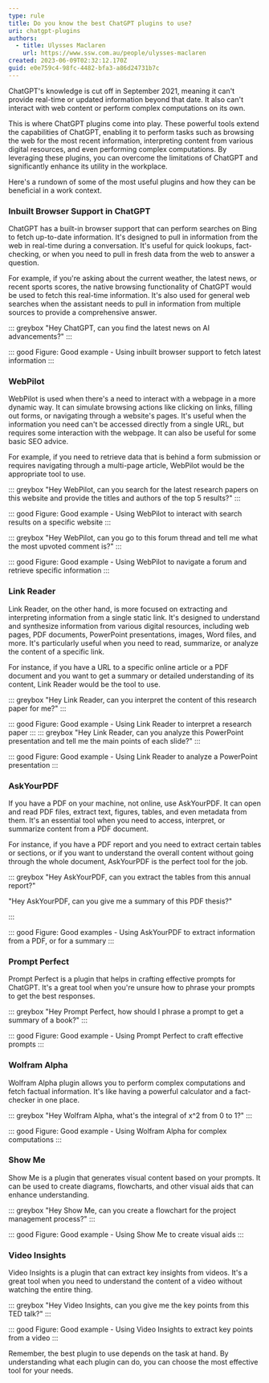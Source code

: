 ```yaml
---
type: rule
title: Do you know the best ChatGPT plugins to use?
uri: chatgpt-plugins
authors:
  - title: Ulysses Maclaren
    url: https://www.ssw.com.au/people/ulysses-maclaren
created: 2023-06-09T02:32:12.170Z
guid: e0e759c4-98fc-4482-bfa3-a86d24731b7c
---
```

ChatGPT's knowledge is cut off in September 2021, meaning it can't provide real-time or updated information beyond that date. It also can't interact with web content or perform complex computations on its own.

This is where ChatGPT plugins come into play. These powerful tools extend the capabilities of ChatGPT, enabling it to perform tasks such as browsing the web for the most recent information, interpreting content from various digital resources, and even performing complex computations. By leveraging these plugins, you can overcome the limitations of ChatGPT and significantly enhance its utility in the workplace.

Here's a rundown of some of the most useful plugins and how they can be beneficial in a work context.

<!--endintro-->

### Inbuilt Browser Support in ChatGPT

ChatGPT has a built-in browser support that can perform searches on Bing to fetch up-to-date information. It's designed to pull in information from the web in real-time during a conversation. It's useful for quick lookups, fact-checking, or when you need to pull in fresh data from the web to answer a question.

For example, if you're asking about the current weather, the latest news, or recent sports scores, the native browsing functionality of ChatGPT would be used to fetch this real-time information. It's also used for general web searches when the assistant needs to pull in information from multiple sources to provide a comprehensive answer.

::: greybox
"Hey ChatGPT, can you find the latest news on AI advancements?"
:::

::: good
Figure: Good example - Using inbuilt browser support to fetch latest information
:::

### WebPilot

WebPilot is used when there's a need to interact with a webpage in a more dynamic way. It can simulate browsing actions like clicking on links, filling out forms, or navigating through a website's pages. It's useful when the information you need can't be accessed directly from a single URL, but requires some interaction with the webpage. It can also be useful for some basic SEO advice.

For example, if you need to retrieve data that is behind a form submission or requires navigating through a multi-page article, WebPilot would be the appropriate tool to use.

::: greybox
"Hey WebPilot, can you search for the latest research papers on this website and provide the titles and authors of the top 5 results?"
:::

::: good
Figure: Good example - Using WebPilot to interact with search results on a specific website
:::

::: greybox
"Hey WebPilot, can you go to this forum thread and tell me what the most upvoted comment is?"
:::

::: good
Figure: Good example - Using WebPilot to navigate a forum and retrieve specific information
:::

### Link Reader

Link Reader, on the other hand, is more focused on extracting and interpreting information from a single static link. It's designed to understand and synthesize information from various digital resources, including web pages, PDF documents, PowerPoint presentations, images, Word files, and more. It's particularly useful when you need to read, summarize, or analyze the content of a specific link.

For instance, if you have a URL to a specific online article or a PDF document and you want to get a summary or detailed understanding of its content, Link Reader would be the tool to use.

::: greybox
"Hey Link Reader, can you interpret the content of this research paper for me?"
:::

::: good
Figure: Good example - Using Link Reader to interpret a research paper
:::
::: greybox
"Hey Link Reader, can you analyze this PowerPoint presentation and tell me the main points of each slide?"
:::

::: good
Figure: Good example - Using Link Reader to analyze a PowerPoint presentation
:::

### AskYourPDF

If you have a PDF on your machine, not online, use AskYourPDF. It can open and read PDF files, extract text, figures, tables, and even metadata from them. It's an essential tool when you need to access, interpret, or summarize content from a PDF document.

For instance, if you have a PDF report and you need to extract certain tables or sections, or if you want to understand the overall content without going through the whole document, AskYourPDF is the perfect tool for the job.

::: greybox
"Hey AskYourPDF, can you extract the tables from this annual report?"

"Hey AskYourPDF, can you give me a summary of this PDF thesis?"

:::

::: good
Figure: Good examples - Using AskYourPDF to extract information from a PDF, or for a summary
:::

### Prompt Perfect

Prompt Perfect is a plugin that helps in crafting effective prompts for ChatGPT. It's a great tool when you're unsure how to phrase your prompts to get the best responses.

::: greybox
"Hey Prompt Perfect, how should I phrase a prompt to get a summary of a book?"
:::

::: good
Figure: Good example - Using Prompt Perfect to craft effective prompts
:::

### Wolfram Alpha

Wolfram Alpha plugin allows you to perform complex computations and fetch factual information. It's like having a powerful calculator and a fact-checker in one place.

::: greybox
"Hey Wolfram Alpha, what's the integral of x^2 from 0 to 1?"
:::

::: good
Figure: Good example - Using Wolfram Alpha for complex computations
:::

### Show Me

Show Me is a plugin that generates visual content based on your prompts. It can be used to create diagrams, flowcharts, and other visual aids that can enhance understanding.

::: greybox
"Hey Show Me, can you create a flowchart for the project management process?"
:::

::: good
Figure: Good example - Using Show Me to create visual aids
:::

### Video Insights

Video Insights is a plugin that can extract key insights from videos. It's a great tool when you need to understand the content of a video without watching the entire thing.

::: greybox
"Hey Video Insights, can you give me the key points from this TED talk?"
:::

::: good
Figure: Good example - Using Video Insights to extract key points from a video
:::

Remember, the best plugin to use depends on the task at hand. By understanding what each plugin can do, you can choose the most effective tool for your needs.
